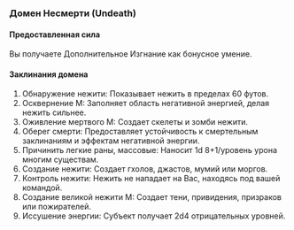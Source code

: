 ### Домен Несмерти (Undeath)
#### Предоставленная сила
Вы получаете Дополнительное Изгнание как бонусное умение.
#### Заклинания домена
1. Обнаружение нежити: Показывает нежить в пределах 60 футов.
2. Осквернение М: Заполняет область негативной энергией, делая нежить сильнее.
3. Оживление мертвого М: Создает скелеты и зомби нежити.
4. Оберег смерти: Предоставляет устойчивость к смертельным заклинаниям и эффектам негативной энергии.
5. Причинить легкие раны, массовые: Наносит 1d 8+1/уровень урона многим существам.
6. Создание нежити: Создает гхолов, джастов, мумий или моргов.
7. Контроль нежити: Нежить не нападает на Вас, находясь под вашей командой.
8. Создание великой нежити М: Создает тени, привидения, призраков или пожирателей.
9. Иссушение энергии: Субъект получает 2d4 отрицательных уровней.